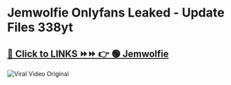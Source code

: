 
 # Jemwolfie Onlyfans Leaked - Update Files 338yt

## <h2><a href="https://clipsfans.com/Jemwolfie&ref=git">🔗 Click to LINKS ⏩⏩ 👉 🟢 Jemwolfie </a></h2>

<a href="https://clipsfans.com/Jemwolfie&ref=git" rel="nofollow" data-target="animated-image.originalLink"><img src="https://i.ibb.co.com/xMMVF88/686577567.gif" alt="Viral Video Original" style="max-width: 100%; display: inline-block;" data-target="animated-image.originalImage"></a>

